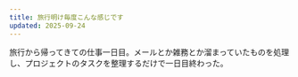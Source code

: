 ```yaml
---
title: 旅行明け毎度こんな感じです
updated: 2025-09-24
---
```

旅行から帰ってきての仕事一日目。メールとか雑務とか溜まっていたものを処理し、プロジェクトのタスクを整理するだけで一日目終わった。